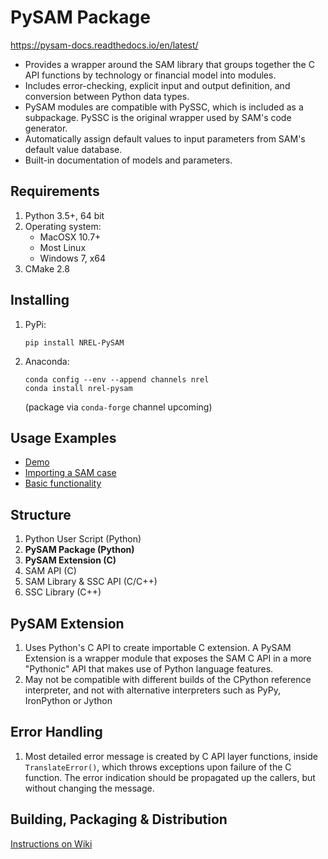 # PySAM Package

https://pysam-docs.readthedocs.io/en/latest/

* Provides a wrapper around the SAM library that groups together the C API functions by technology or financial model into modules.
* Includes error-checking, explicit input and output definition, and conversion between Python data types.
* PySAM modules are compatible with PySSC, which is included as a subpackage. PySSC is the original wrapper used by SAM's code generator.
* Automatically assign default values to input parameters from SAM's default value database.
* Built-in documentation of models and parameters.


## Requirements
1. Python 3.5+, 64 bit
2. Operating system:
	- MacOSX 10.7+
	- Most Linux
	- Windows 7, x64
3. CMake 2.8


## Installing
1. PyPi:
	```
	pip install NREL-PySAM
	```

2. Anaconda:
	```
	conda config --env --append channels nrel
	conda install nrel-pysam
	```
	(package via `conda-forge` channel upcoming)


## Usage Examples
- [Demo](https://github.com/NREL/pysam/blob/master/demo.py)
- [Importing a SAM case](https://nrel-pysam.readthedocs.io/en/latest/Import.html)
- [Basic functionality](https://github.com/NREL/pysam/blob/master/tests/test_pysam_all.py)


## Structure

1. Python User Script (Python)
2. __PySAM Package (Python)__
3. __PySAM Extension (C)__
4. SAM API (C)
5. SAM Library & SSC API (C/C++)
6. SSC Library (C++)


## PySAM Extension

1. Uses Python's C API to create importable C extension. A PySAM Extension is a wrapper module that exposes the SAM C API in a more "Pythonic" API that makes use of Python language features.
2. May not be compatible with different builds of the CPython reference interpreter, and not with alternative interpreters such as PyPy, IronPython or Jython


## Error Handling

1. Most detailed error message is created by C API layer functions, inside `TranslateError()`, which throws exceptions upon failure of the C function. The error indication should be propagated up the callers, but without changing the message.


## Building, Packaging & Distribution

[Instructions on Wiki](https://github.com/NREL/pysam/wiki/Building,-Packaging-and-Distributing)
